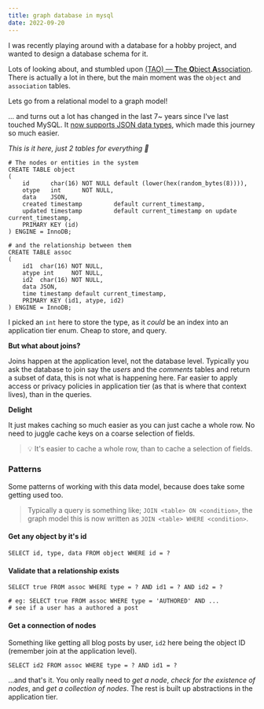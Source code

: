 ```yaml
---
title: graph database in mysql
date: 2022-09-20
---
```


I was recently playing around with a database for a hobby project, and wanted to design a database schema for it.

Lots of looking about, and stumbled upon
[(TAO) — **T**he **O**bject **A**ssociation](https://cs.uwaterloo.ca/~brecht/courses/854-Emerging-2014/readings/data-store/tao-facebook-distributed-datastore-atc-2013.pdf).
There is actually a lot in there, but the main moment was the `object` and `association` tables.

Lets go from a relational model to a graph model!

... and turns out a lot has changed in the last 7~ years since I've last touched MySQL. It
[now supports JSON data types](https://dev.mysql.com/doc/refman/5.7/en/json.html), which made this journey so much
easier.

_This is it here, just 2 tables for everything 🎉_

```mysql
# The nodes or entities in the system
CREATE TABLE object
(
    id      char(16) NOT NULL default (lower(hex(random_bytes(8)))),
    otype   int      NOT NULL,
    data    JSON,
    created timestamp         default current_timestamp,
    updated timestamp         default current_timestamp on update current_timestamp,
    PRIMARY KEY (id)
) ENGINE = InnoDB;

# and the relationship between them
CREATE TABLE assoc
(
    id1  char(16) NOT NULL,
    atype int     NOT NULL,
    id2  char(16) NOT NULL,
    data JSON,
    time timestamp default current_timestamp,
    PRIMARY KEY (id1, atype, id2)
) ENGINE = InnoDB;
```

I picked an `int` here to store the type, as it _could_ be an index into an application tier enum. Cheap to store, and
query.

**But what about joins?**

Joins happen at the application level, not the database level. Typically you ask the database to join say the _users_
and the _comments_ tables and return a subset of data, this is not what is happening here. Far easier to apply access or
privacy policies in application tier (as that is where that context lives), than in the queries.

**Delight**

It just makes caching so much easier as you can just cache a whole row. No need to juggle cache keys on a coarse
selection of fields.

> 💡 It's easier to cache a whole row, than to cache a selection of fields.

### Patterns

Some patterns of working with this data model, because does take some getting used too.

> Typically a query is something like; `JOIN <table> ON <condition>`, the graph model this is now written as
> `JOIN <table> WHERE <condition>`.

#### Get any object by it's id

```mysql
SELECT id, type, data FROM object WHERE id = ?
```

#### Validate that a relationship exists

```mysql
SELECT true FROM assoc WHERE type = ? AND id1 = ? AND id2 = ?

# eg: SELECT true FROM assoc WHERE type = 'AUTHORED' AND ...
# see if a user has a authored a post
```

#### Get a connection of nodes

Something like getting all blog posts by user, `id2` here being the object ID (remember join at the application level).

```mysql
SELECT id2 FROM assoc WHERE type = ? AND id1 = ?
```

...and that's it. You only really need to _get a node_, _check for the existence of nodes_, and _get a collection of
nodes_. The rest is built up abstractions in the application tier.
